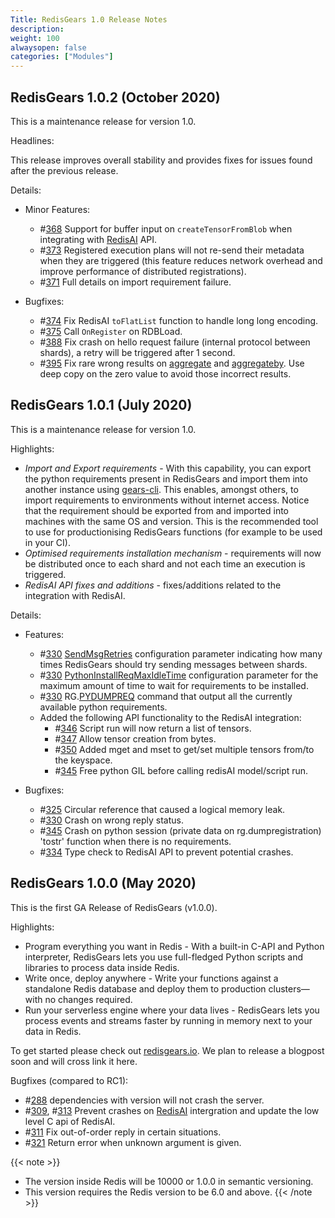 ```yaml
---
Title: RedisGears 1.0 Release Notes
description:
weight: 100
alwaysopen: false
categories: ["Modules"]
---
```

## RedisGears 1.0.2 (October 2020)

This is a maintenance release for version 1.0.

Headlines:

This release improves overall stability and provides fixes for issues found after the previous release.

Details:

- Minor Features:
    - #[368](https://github.com/RedisGears/RedisGears/pull/368) Support for buffer input on `createTensorFromBlob` when integrating with [RedisAI](https://github.com/RedisGears/RedisGears/blob/v1.0.2/redisai.io) API.
    - #[373](https://github.com/RedisGears/RedisGears/pull/373) Registered execution plans will not re-send their metadata when they are triggered (this feature reduces network overhead and improve performance of distributed registrations).
    - #[371](https://github.com/RedisGears/RedisGears/pull/371) Full details on import requirement failure.

- Bugfixes:

    - #[374](https://github.com/RedisGears/RedisGears/pull/374) Fix RedisAI `toFlatList` function to handle long long encoding.
    - #[375](https://github.com/RedisGears/RedisGears/pull/375) Call `OnRegister` on RDBLoad.
    - #[388](https://github.com/RedisGears/RedisGears/pull/388) Fix crash on hello request failure (internal protocol between shards), a retry will be triggered after 1 second.
    - #[395](https://github.com/RedisGears/RedisGears/pull/395) Fix rare wrong results on [aggregate](https://oss.redislabs.com/redisgears/operations.html#aggregate) and [aggregateby](https://oss.redislabs.com/redisgears/operations.html#aggregateby). Use deep copy on the zero value to avoid those incorrect results.

## RedisGears 1.0.1 (July 2020)

This is a maintenance release for version 1.0.

Highlights:

- *Import and Export requirements* - With this capability, you can export the python requirements present in RedisGears and import them into another instance using [gears-cli](https://github.com/RedisGears/gears-cli). This enables, amongst others, to import requirements to environments without internet access. Notice that the requirement should be exported from and imported into machines with the same OS and version. This is the recommended tool to use for productionising RedisGears functions (for example to be used in your CI).
- *Optimised requirements installation mechanism* - requirements will now be distributed once to each shard and not each time an execution is triggered.
- *RedisAI API fixes and additions* - fixes/additions related to the integration with RedisAI.

Details:

- Features:
    - #[330](https://github.com/RedisGears/RedisGears/pull/330) [SendMsgRetries](https://oss.redislabs.com/redisgears/configuration.html#sendmsgretries) configuration parameter indicating how many times RedisGears should try sending messages between shards.
    - #[330](https://github.com/RedisGears/RedisGears/pull/330) [PythonInstallReqMaxIdleTime](https://oss.redislabs.com/redisgears/configuration.html#pythoninstallreqmaxidletime) configuration parameter for the maximum amount of time to wait for requirements to be installed.
    - #[330](https://github.com/RedisGears/RedisGears/pull/330) RG.[PYDUMPREQ](https://oss.redislabs.com/redisgears/commands.html#rgpydumpreqs) command that output all the currently available python requirements.
    - Added the following API functionality to the RedisAI integration:
        - #[346](https://github.com/RedisGears/RedisGears/pull/346) Script run will now return a list of tensors.
        - #[347](https://github.com/RedisGears/RedisGears/pull/347) Allow tensor creation from bytes.
        - #[350](https://github.com/RedisGears/RedisGears/pull/350) Added mget and mset to get/set multiple tensors from/to the keyspace.
        - #[345](https://github.com/RedisGears/RedisGears/pull/345) Free python GIL before calling redisAI model/script run.

- Bugfixes:
    - #[325](https://github.com/RedisGears/RedisGears/pull/325) Circular reference that caused a logical memory leak.
    - #[330](https://github.com/RedisGears/RedisGears/pull/330) Crash on wrong reply status.
    - #[345](https://github.com/RedisGears/RedisGears/pull/345) Crash on python session (private data on rg.dumpregistration) 'tostr' function when there is no requirements.
    - #[334](https://github.com/RedisGears/RedisGears/pull/334) Type check to RedisAI API to prevent potential crashes.

## RedisGears 1.0.0 (May 2020)

This is the first GA Release of RedisGears (v1.0.0).

Highlights:

- Program everything you want in Redis - With a built-in C-API and Python interpreter, RedisGears lets you use full-fledged Python scripts and libraries to process data inside Redis.
- Write once, deploy anywhere - Write your functions against a standalone Redis database and deploy them to production clusters—with no changes required.
- Run your serverless engine where your data lives - RedisGears lets you process events and streams faster by running in memory next to your data in Redis.

To get started please check out [redisgears.io](https://oss.redislabs.com/redisgears/). We plan to release a blogpost soon and will cross link it here.

Bugfixes (compared to RC1):

- #[288](https://github.com/RedisGears/RedisGears/issues/288) dependencies with version will not crash the server.
- #[309](https://github.com/RedisGears/RedisGears/issues/309), #[313](https://github.com/RedisGears/RedisGears/issues/313) Prevent crashes on [RedisAI](https://oss.redislabs.com/redisai/) intergration and update the low level C api of RedisAI.
- #[311](https://github.com/RedisGears/RedisGears/issues/311) Fix out-of-order reply in certain situations.
- #[321](https://github.com/RedisGears/RedisGears/issues/321) Return error when unknown argument is given.

{{< note >}}
- The version inside Redis will be 10000 or 1.0.0 in semantic versioning.
- This version requires the Redis version to be 6.0 and above.
{{< /note >}}
